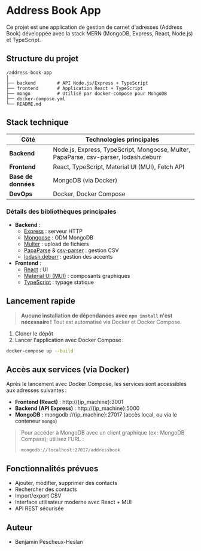 # Address Book App

Ce projet est une application de gestion de carnet d'adresses (Address Book) développée avec la stack MERN (MongoDB, Express, React, Node.js) et TypeScript.

## Structure du projet

```
/address-book-app
│
├── backend        # API Node.js/Express + TypeScript
├── frontend       # Application React + TypeScript
├── mongo          # Utilisé par docker-compose pour MongoDB
├── docker-compose.yml
└── README.md
```

## Stack technique

| Côté         | Technologies principales                                 |
|--------------|---------------------------------------------------------|
| **Backend**  | Node.js, Express, TypeScript, Mongoose, Multer, PapaParse, csv-parser, lodash.deburr |
| **Frontend** | React, TypeScript, Material UI (MUI), Fetch API         |
| **Base de données** | MongoDB (via Docker)                             |
| **DevOps**   | Docker, Docker Compose                                 |

### Détails des bibliothèques principales
- **Backend** :
  - [Express](https://expressjs.com/) : serveur HTTP
  - [Mongoose](https://mongoosejs.com/) : ODM MongoDB
  - [Multer](https://github.com/expressjs/multer) : upload de fichiers
  - [PapaParse](https://www.papaparse.com/) & [csv-parser](https://www.npmjs.com/package/csv-parser) : gestion CSV
  - [lodash.deburr](https://lodash.com/docs/4.17.15#deburr) : gestion des accents
- **Frontend** :
  - [React](https://react.dev/) : UI
  - [Material UI (MUI)](https://mui.com/) : composants graphiques
  - [TypeScript](https://www.typescriptlang.org/) : typage statique

## Lancement rapide

> **Aucune installation de dépendances avec `npm install` n'est nécessaire !**
> Tout est automatisé via Docker et Docker Compose.

1. Cloner le dépôt
2. Lancer l'application avec Docker Compose :

```bash
docker-compose up --build
```

## Accès aux services (via Docker)

Après le lancement avec Docker Compose, les services sont accessibles aux adresses suivantes :

- **Frontend (React)** : http://{ip_machine}:3001
- **Backend (API Express)** : http://{ip_machine}:5000
- **MongoDB** : mongodb://{ip_machine}:27017 (accès local, ou via le conteneur `mongo`)

> Pour accéder à MongoDB avec un client graphique (ex : MongoDB Compass), utilisez l’URL :
> 
>     mongodb://localhost:27017/addressbook

## Fonctionnalités prévues

- Ajouter, modifier, supprimer des contacts
- Rechercher des contacts
- Import/export CSV
- Interface utilisateur moderne avec React + MUI
- API REST sécurisée

## Auteur

- Benjamin Pescheux-Heslan